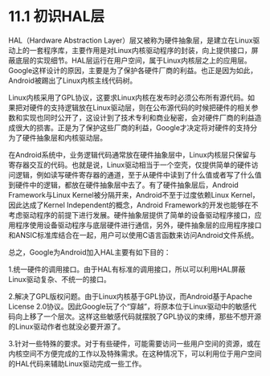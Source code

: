 # 11.1 初识HAL层

HAL（Hardware Abstraction Layer）层又被称为硬件抽象层，是建立在Linux驱动上的一套程序库，主要作用是对Linux内核驱动程序的封装，向上提供接口，屏蔽底层的实现细节。HAL层运行在用户空间，属于Linux内核层之上的应用层。Google这样设计的原因，主要是为了保护各硬件厂商的利益。也正是因为如此，Android被踢出了Linux内核主线代码树。

Linux内核采用了GPL协议，这要求Linux内核在发布时必须公布所有源代码。如果把对硬件的支持逻辑放在Linux驱动层，则在公布源代码的时候把硬件的相关参数和实现也同时公开了，这设计到了技术专利和商业秘密，会对硬件厂商的利益造成很大的损害。正是为了保护这些厂商的利益，Google才决定将对硬件的支持分为了硬件抽象层和内核驱动层。

 
在Android系统中，业务逻辑代码通常放在硬件抽象层中，Linux内核层只保留与寄存器交互的代码。也就是说，Linux驱动相当于一个空壳，仅提供简单的硬件访问逻辑，例如读写硬件寄存器的通道，至于从硬件中读到了什么值或者写了什么值到硬件中的逻辑，都放在硬件抽象层中去了。有了硬件抽象层后，Android Framework与Linux Kernel被分隔开来，Android不至于过度依赖Linux Kernel，因此达成了Kernel Independent的概念，Android Framework的开发也能够在不考虑驱动程序的前提下进行发展。硬件抽象层提供了简单的设备驱动程序接口，应用程序使用设备驱动程序与底层硬件进行通信，另外，硬件抽象层的应用程序接口和ANSIC标准库结合在一起，用户可以使用C语言函数来访问Android文件系统。

总之，Google为Android加入HAL主要有如下目的：

1.统一硬件的调用接口。由于HAL有标准的调用接口，所以可以利用HAL屏蔽Linux驱动复杂、不统一的接口。

2.解决了GPL版权问题。由于Linux内核基于GPL协议，而Android基于Apache License 2.0协议。因此Google玩了个“穿越”，将原本位于Linux驱动中的敏感代码向上移了一个层次。这样这些敏感代码就摆脱了GPL协议的束缚，那些不想开源的Linux驱动作者也就没必要开源了。

3.针对一些特殊的要求。对于有些硬件，可能需要访问一些用户空间的资源，或在内核空间不方便完成的工作以及特殊需求。在这种情况下，可以利用位于用户空间的HAL代码来辅助Linux驱动完成一些工作。
